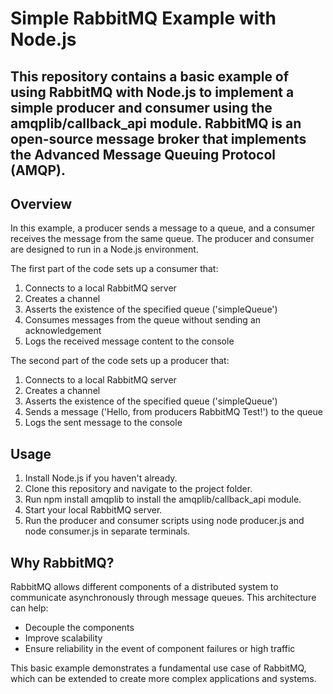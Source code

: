 # Simple RabbitMQ Example with Node.js
## This repository contains a basic example of using RabbitMQ with Node.js to implement a simple producer and consumer using the amqplib/callback_api module. RabbitMQ is an open-source message broker that implements the Advanced Message Queuing Protocol (AMQP).

## Overview
In this example, a producer sends a message to a queue, and a consumer receives the message from the same queue. The producer and consumer are designed to run in a Node.js environment.

The first part of the code sets up a consumer that:

1. Connects to a local RabbitMQ server
2. Creates a channel
3. Asserts the existence of the specified queue ('simpleQueue')
4. Consumes messages from the queue without sending an acknowledgement
5. Logs the received message content to the console

The second part of the code sets up a producer that:

1. Connects to a local RabbitMQ server
2. Creates a channel
3. Asserts the existence of the specified queue ('simpleQueue')
4. Sends a message ('Hello, from producers RabbitMQ Test!') to the queue
5. Logs the sent message to the console

## Usage

1. Install Node.js if you haven't already.
2. Clone this repository and navigate to the project folder.
3. Run npm install amqplib to install the amqplib/callback_api module.
4. Start your local RabbitMQ server.
5. Run the producer and consumer scripts using node producer.js and node consumer.js in separate terminals.

## Why RabbitMQ?

RabbitMQ allows different components of a distributed system to communicate asynchronously through message queues. This architecture can help:

- Decouple the components
- Improve scalability
- Ensure reliability in the event of component failures or high traffic

This basic example demonstrates a fundamental use case of RabbitMQ, which can be extended to create more complex applications and systems.
